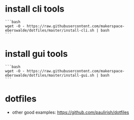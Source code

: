 # install cli tools
    
    ```bash
    wget -O - https://raw.githubusercontent.com/makerspace-eberswalde/dotfiles/master/install-cli.sh | bash
    ```

# install gui tools
    
    ```bash
    wget -O - https://raw.githubusercontent.com/makerspace-eberswalde/dotfiles/master/install-gui.sh | bash
    ```

# dotfiles
 * other good examples: https://github.com/paulirish/dotfiles

